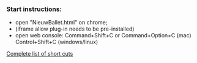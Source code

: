 ### Start instructions: 

* open "NieuwBallet.html" on chrome;
* (iframe allow plug-in needs to be pre-installed)
* open web console: Command+Shift+C or Command+Option+C (mac)	Control+Shift+C (windows/linux)

[Complete list of short cuts](https://support.google.com/accessibility/answer/157179?hl=en)
